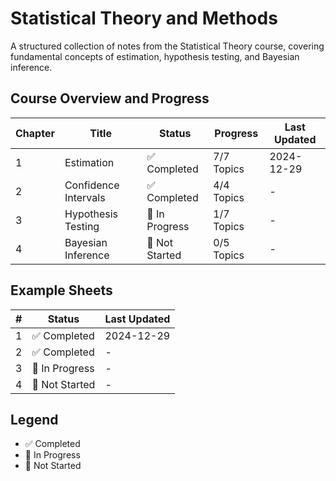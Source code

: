 # Statistical Theory and Methods

A structured collection of notes from the Statistical Theory course, covering fundamental concepts of estimation, hypothesis testing, and Bayesian inference.

## Course Overview and Progress

| Chapter | Title                | Status         | Progress   | Last Updated |
| ------- | -------------------- | -------------- | ---------- | ------------ |
| 1       | Estimation           | ✅ Completed   | 7/7 Topics | 2024-12-29   |
| 2       | Confidence Intervals | ✅ Completed   | 4/4 Topics | -            |
| 3       | Hypothesis Testing   | 🚧 In Progress | 1/7 Topics | -            |
| 4       | Bayesian Inference   | 📝 Not Started | 0/5 Topics | -            |

## Example Sheets

| #   | Status         | Last Updated |
| --- | -------------- | ------------ |
| 1   | ✅ Completed   | 2024-12-29   |
| 2   | ✅ Completed   | -            |
| 3   | 🚧 In Progress | -            |
| 4   | 📝 Not Started | -            |

## Legend

- ✅ Completed
- 🚧 In Progress
- 📝 Not Started
